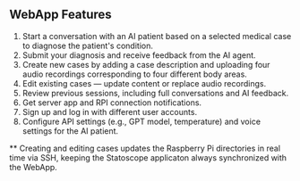 ## WebApp Features
1. Start a conversation with an AI patient based on a selected medical case to diagnose the patient's condition.
2. Submit your diagnosis and receive feedback from the AI agent.
3. Create new cases by adding a case description and uploading four audio recordings corresponding to four different body areas.
4. Edit existing cases — update content or replace audio recordings.
5. Review previous sessions, including full conversations and AI feedback.
6. Get server app and RPI connection notifications.
7. Sign up and log in with different user accounts.
8. Configure API settings (e.g., GPT model, temperature) and voice settings for the AI patient.

** Creating and editing cases updates the Raspberry Pi directories in real time via SSH, keeping the Statoscope applicaton always synchronized with the WebApp.

